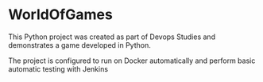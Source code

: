 # WorldOfGames
 
 This Python project was created as part of Devops Studies and demonstrates a game developed in Python.

The project is configured to run on Docker automatically and perform basic automatic testing with Jenkins
